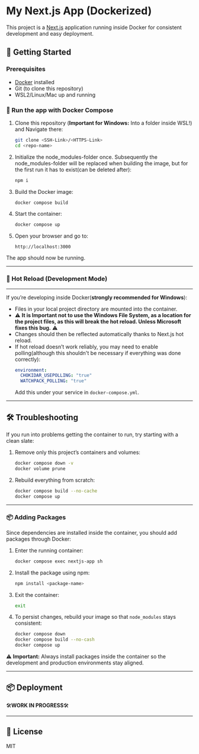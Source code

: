 # My Next.js App (Dockerized)

This project is a [Next.js](https://nextjs.org/) application running inside Docker for consistent development and easy deployment.

## 🚀 Getting Started

### Prerequisites
- [Docker](https://docs.docker.com/get-docker/) installed
- Git (to clone this repository)
- WSL2/Linux/Mac up and running

### 🐳 Run the app with Docker Compose

1. Clone this repository (**Important for Windows:** Into a folder inside WSL!) and Navigate there:
   ```bash
   git clone <SSH-Link>/<HTTPS-Link>
   cd <repo-name>
   ```
2. Initialize the node_modules-folder once. Subsequently the node_modules-folder will be replaced when building the image, but for the first run it has to exist(can be deleted after):
    ```bash
   npm i
   ```
3. Build the Docker image:
   ```bash
   docker compose build
   ```

4. Start the container:
   ```bash
   docker compose up
   ```

5. Open your browser and go to:
   ```
   http://localhost:3000
   ```

The app should now be running.

---
### 🔄 Hot Reload (Development Mode)
---
If you’re developing inside Docker(**strongly recommended for Windows**):
- Files in your local project directory are mounted into the container.
- ⚠️ **It is Important not to use the Windows File System, as a location for the project files, as this will break the hot reload. Unless Microsoft fixes this bug.** ⚠️
- Changes should then be reflected automatically thanks to Next.js hot reload.
- If hot reload doesn’t work reliably, you may need to enable polling(although this shouldn't be necessary if everything was done correctly):
  ```yaml
  environment:
    CHOKIDAR_USEPOLLING: "true"
    WATCHPACK_POLLING: "true"
  ```
  Add this under your service in `docker-compose.yml`.

---
## 🛠 Troubleshooting
If you run into problems getting the container to run, try starting with a clean slate:

1. Remove only this project’s containers and volumes:
   ```bash
   docker compose down -v
   docker volume prune
   ```

2. Rebuild everything from scratch:
   ```bash
   docker compose build --no-cache
   docker compose up
   ```

---

### 📦 Adding Packages

Since dependencies are installed inside the container, you should add packages through Docker:

1. Enter the running container:
   ```bash
   docker compose exec nextjs-app sh
   ```

2. Install the package using npm:
   ```bash
   npm install <package-name>
   ```

3. Exit the container:
   ```bash
   exit
   ```

4. To persist changes, rebuild your image so that `node_modules` stays consistent:
   ```bash
   docker compose down
   docker compose build --no-cash
   docker compose up
   ```

⚠️ **Important:** Always install packages inside the container so the development and production environments stay aligned.

---

## 📦 Deployment


🛠️**WORK IN PROGRESS**🛠️

---

## 📜 License

MIT
